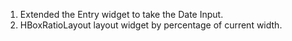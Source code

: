1. Extended the Entry widget to take the Date Input.
2. HBoxRatioLayout layout widget by percentage of current width.

